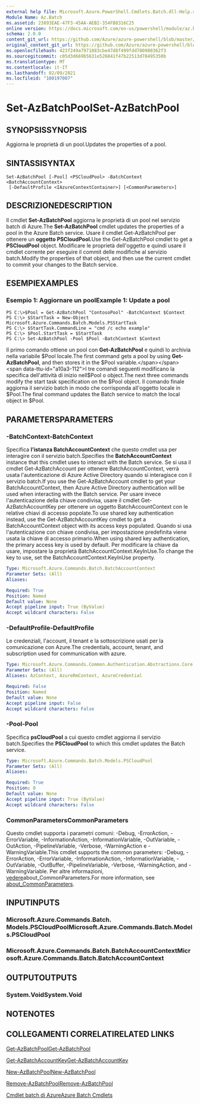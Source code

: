 ```yaml
---
external help file: Microsoft.Azure.PowerShell.Cmdlets.Batch.dll-Help.xml
Module Name: Az.Batch
ms.assetid: 23893EAE-47F3-45AA-AEB2-354FB8316C25
online version: https://docs.microsoft.com/en-us/powershell/module/az.batch/set-azbatchpool
schema: 2.0.0
content_git_url: https://github.com/Azure/azure-powershell/blob/master/src/Batch/Batch/help/Set-AzBatchPool.md
original_content_git_url: https://github.com/Azure/azure-powershell/blob/master/src/Batch/Batch/help/Set-AzBatchPool.md
ms.openlocfilehash: 423f249a7971883cbe47d8f499fdd780980362f3
ms.sourcegitcommit: c05d3d669b5631e526841f47b22513d78495350b
ms.translationtype: MT
ms.contentlocale: it-IT
ms.lasthandoff: 02/09/2021
ms.locfileid: "100197007"
---
```

# <span data-ttu-id="a10a3-101">Set-AzBatchPool</span><span class="sxs-lookup"><span data-stu-id="a10a3-101">Set-AzBatchPool</span></span>

## <span data-ttu-id="a10a3-102">SYNOPSIS</span><span class="sxs-lookup"><span data-stu-id="a10a3-102">SYNOPSIS</span></span>
<span data-ttu-id="a10a3-103">Aggiorna le proprietà di un pool.</span><span class="sxs-lookup"><span data-stu-id="a10a3-103">Updates the properties of a pool.</span></span>

## <span data-ttu-id="a10a3-104">SINTASSI</span><span class="sxs-lookup"><span data-stu-id="a10a3-104">SYNTAX</span></span>

```
Set-AzBatchPool [-Pool] <PSCloudPool> -BatchContext <BatchAccountContext>
 [-DefaultProfile <IAzureContextContainer>] [<CommonParameters>]
```

## <span data-ttu-id="a10a3-105">DESCRIZIONE</span><span class="sxs-lookup"><span data-stu-id="a10a3-105">DESCRIPTION</span></span>
<span data-ttu-id="a10a3-106">Il cmdlet **Set-AzBatchPool** aggiorna le proprietà di un pool nel servizio batch di Azure.</span><span class="sxs-lookup"><span data-stu-id="a10a3-106">The **Set-AzBatchPool** cmdlet updates the properties of a pool in the Azure Batch service.</span></span>
<span data-ttu-id="a10a3-107">Usare il cmdlet Get-AzBatchPool per ottenere un **oggetto PSCloudPool.**</span><span class="sxs-lookup"><span data-stu-id="a10a3-107">Use the Get-AzBatchPool cmdlet to get a **PSCloudPool** object.</span></span>
<span data-ttu-id="a10a3-108">Modificare le proprietà dell'oggetto e quindi usare il cmdlet corrente per eseguire il commit delle modifiche al servizio batch.</span><span class="sxs-lookup"><span data-stu-id="a10a3-108">Modify the properties of that object, and then use the current cmdlet to commit your changes to the Batch service.</span></span>

## <span data-ttu-id="a10a3-109">ESEMPI</span><span class="sxs-lookup"><span data-stu-id="a10a3-109">EXAMPLES</span></span>

### <span data-ttu-id="a10a3-110">Esempio 1: Aggiornare un pool</span><span class="sxs-lookup"><span data-stu-id="a10a3-110">Example 1: Update a pool</span></span>
```
PS C:\>$Pool = Get-AzBatchPool "ContosoPool" -BatchContext $Context
PS C:\> $StartTask = New-Object Microsoft.Azure.Commands.Batch.Models.PSStartTask
PS C:\> $StartTask.CommandLine = "cmd /c echo example"
PS C:\> $Pool.StartTask = $StartTask
PS C:\> Set-AzBatchPool -Pool $Pool -BatchContext $Context
```

<span data-ttu-id="a10a3-111">Il primo comando ottiene un pool con **Get-AzBatchPool** e quindi lo archivia nella variabile $Pool locale.</span><span class="sxs-lookup"><span data-stu-id="a10a3-111">The first command gets a pool by using **Get-AzBatchPool**, and then stores it in the $Pool variable.</span></span>
<span data-ttu-id="a10a3-112">I tre comandi seguenti modificano la specifica dell'attività di inizio nell$Pool o object.</span><span class="sxs-lookup"><span data-stu-id="a10a3-112">The next three commands modify the start task specification on the $Pool object.</span></span>
<span data-ttu-id="a10a3-113">Il comando finale aggiorna il servizio batch in modo che corrisponda all'oggetto locale in $Pool.</span><span class="sxs-lookup"><span data-stu-id="a10a3-113">The final command updates the Batch service to match the local object in $Pool.</span></span>

## <span data-ttu-id="a10a3-114">PARAMETERS</span><span class="sxs-lookup"><span data-stu-id="a10a3-114">PARAMETERS</span></span>

### <span data-ttu-id="a10a3-115">-BatchContext</span><span class="sxs-lookup"><span data-stu-id="a10a3-115">-BatchContext</span></span>
<span data-ttu-id="a10a3-116">Specifica **l'istanza BatchAccountContext** che questo cmdlet usa per interagire con il servizio batch.</span><span class="sxs-lookup"><span data-stu-id="a10a3-116">Specifies the **BatchAccountContext** instance that this cmdlet uses to interact with the Batch service.</span></span>
<span data-ttu-id="a10a3-117">Se si usa il cmdlet Get-AzBatchAccount per ottenere BatchAccountContext, verrà usata l'autenticazione di Azure Active Directory quando si interagisce con il servizio batch.</span><span class="sxs-lookup"><span data-stu-id="a10a3-117">If you use the Get-AzBatchAccount cmdlet to get your BatchAccountContext, then Azure Active Directory authentication will be used when interacting with the Batch service.</span></span> <span data-ttu-id="a10a3-118">Per usare invece l'autenticazione della chiave condivisa, usare il cmdlet Get-AzBatchAccountKey per ottenere un oggetto BatchAccountContext con le relative chiavi di accesso popolate.</span><span class="sxs-lookup"><span data-stu-id="a10a3-118">To use shared key authentication instead, use the Get-AzBatchAccountKey cmdlet to get a BatchAccountContext object with its access keys populated.</span></span> <span data-ttu-id="a10a3-119">Quando si usa l'autenticazione con chiave condivisa, per impostazione predefinita viene usata la chiave di accesso primario.</span><span class="sxs-lookup"><span data-stu-id="a10a3-119">When using shared key authentication, the primary access key is used by default.</span></span> <span data-ttu-id="a10a3-120">Per modificare la chiave da usare, impostare la proprietà BatchAccountContext.KeyInUse.</span><span class="sxs-lookup"><span data-stu-id="a10a3-120">To change the key to use, set the BatchAccountContext.KeyInUse property.</span></span>

```yaml
Type: Microsoft.Azure.Commands.Batch.BatchAccountContext
Parameter Sets: (All)
Aliases:

Required: True
Position: Named
Default value: None
Accept pipeline input: True (ByValue)
Accept wildcard characters: False
```

### <span data-ttu-id="a10a3-121">-DefaultProfile</span><span class="sxs-lookup"><span data-stu-id="a10a3-121">-DefaultProfile</span></span>
<span data-ttu-id="a10a3-122">Le credenziali, l'account, il tenant e la sottoscrizione usati per la comunicazione con Azure.</span><span class="sxs-lookup"><span data-stu-id="a10a3-122">The credentials, account, tenant, and subscription used for communication with azure.</span></span>

```yaml
Type: Microsoft.Azure.Commands.Common.Authentication.Abstractions.Core.IAzureContextContainer
Parameter Sets: (All)
Aliases: AzContext, AzureRmContext, AzureCredential

Required: False
Position: Named
Default value: None
Accept pipeline input: False
Accept wildcard characters: False
```

### <span data-ttu-id="a10a3-123">-Pool</span><span class="sxs-lookup"><span data-stu-id="a10a3-123">-Pool</span></span>
<span data-ttu-id="a10a3-124">Specifica **psCloudPool** a cui questo cmdlet aggiorna il servizio batch.</span><span class="sxs-lookup"><span data-stu-id="a10a3-124">Specifies the **PSCloudPool** to which this cmdlet updates the Batch service.</span></span>

```yaml
Type: Microsoft.Azure.Commands.Batch.Models.PSCloudPool
Parameter Sets: (All)
Aliases:

Required: True
Position: 0
Default value: None
Accept pipeline input: True (ByValue)
Accept wildcard characters: False
```

### <span data-ttu-id="a10a3-125">CommonParameters</span><span class="sxs-lookup"><span data-stu-id="a10a3-125">CommonParameters</span></span>
<span data-ttu-id="a10a3-126">Questo cmdlet supporta i parametri comuni: -Debug, -ErrorAction, -ErrorVariable, -InformationAction, -InformationVariable, -OutVariable, -OutAction, -PipelineVariable, -Verbose, -WarningAction e -WarningVariable.</span><span class="sxs-lookup"><span data-stu-id="a10a3-126">This cmdlet supports the common parameters: -Debug, -ErrorAction, -ErrorVariable, -InformationAction, -InformationVariable, -OutVariable, -OutBuffer, -PipelineVariable, -Verbose, -WarningAction, and -WarningVariable.</span></span> <span data-ttu-id="a10a3-127">Per altre informazioni, [vedere](http://go.microsoft.com/fwlink/?LinkID=113216)about_CommonParameters.</span><span class="sxs-lookup"><span data-stu-id="a10a3-127">For more information, see [about_CommonParameters](http://go.microsoft.com/fwlink/?LinkID=113216).</span></span>

## <span data-ttu-id="a10a3-128">INPUT</span><span class="sxs-lookup"><span data-stu-id="a10a3-128">INPUTS</span></span>

### <span data-ttu-id="a10a3-129">Microsoft.Azure.Commands.Batch. Models.PSCloudPool</span><span class="sxs-lookup"><span data-stu-id="a10a3-129">Microsoft.Azure.Commands.Batch.Models.PSCloudPool</span></span>

### <span data-ttu-id="a10a3-130">Microsoft.Azure.Commands.Batch.BatchAccountContext</span><span class="sxs-lookup"><span data-stu-id="a10a3-130">Microsoft.Azure.Commands.Batch.BatchAccountContext</span></span>

## <span data-ttu-id="a10a3-131">OUTPUT</span><span class="sxs-lookup"><span data-stu-id="a10a3-131">OUTPUTS</span></span>

### <span data-ttu-id="a10a3-132">System.Void</span><span class="sxs-lookup"><span data-stu-id="a10a3-132">System.Void</span></span>

## <span data-ttu-id="a10a3-133">NOTE</span><span class="sxs-lookup"><span data-stu-id="a10a3-133">NOTES</span></span>

## <span data-ttu-id="a10a3-134">COLLEGAMENTI CORRELATI</span><span class="sxs-lookup"><span data-stu-id="a10a3-134">RELATED LINKS</span></span>

[<span data-ttu-id="a10a3-135">Get-AzBatchPool</span><span class="sxs-lookup"><span data-stu-id="a10a3-135">Get-AzBatchPool</span></span>](./Get-AzBatchPool.md)

[<span data-ttu-id="a10a3-136">Get-AzBatchAccountKey</span><span class="sxs-lookup"><span data-stu-id="a10a3-136">Get-AzBatchAccountKey</span></span>](./Get-AzBatchAccountKey.md)

[<span data-ttu-id="a10a3-137">New-AzBatchPool</span><span class="sxs-lookup"><span data-stu-id="a10a3-137">New-AzBatchPool</span></span>](./New-AzBatchPool.md)

[<span data-ttu-id="a10a3-138">Remove-AzBatchPool</span><span class="sxs-lookup"><span data-stu-id="a10a3-138">Remove-AzBatchPool</span></span>](./Remove-AzBatchPool.md)

[<span data-ttu-id="a10a3-139">Cmdlet batch di Azure</span><span class="sxs-lookup"><span data-stu-id="a10a3-139">Azure Batch Cmdlets</span></span>](/powershell/module/Az.Batch/)
